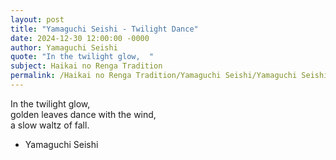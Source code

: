 ```yaml
---
layout: post
title: "Yamaguchi Seishi - Twilight Dance"
date: 2024-12-30 12:00:00 -0000
author: Yamaguchi Seishi
quote: "In the twilight glow,  "
subject: Haikai no Renga Tradition
permalink: /Haikai no Renga Tradition/Yamaguchi Seishi/Yamaguchi Seishi - Twilight Dance
---
```


In the twilight glow,  
golden leaves dance with the wind,  
a slow waltz of fall.

- Yamaguchi Seishi
